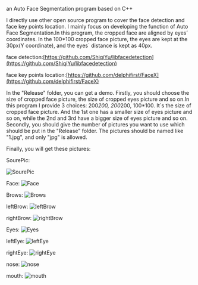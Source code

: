 an Auto Face Segmentation program based on C++

I directly use other open source program to cover the face detection and face key points location. I mainly focus on developing the function of Auto Face Segmentation.In this program, the cropped face are aligned by eyes’ coordinates. In the 100*100 cropped face picture, the eyes are kept at the 30px(Y coordinate), and the eyes` distance is kept as 40px.

face detection:[https://github.com/ShiqiYu/libfacedetection](https://github.com/ShiqiYu/libfacedetection)

face key points location:[https://github.com/delphifirst/FaceX](https://github.com/delphifirst/FaceX)

In the "Release" folder, you can get a demo. 
Firstly, you should choose the size of cropped face picture, the size of cropped eyes picture and so on.In this program I provide 3 choices: 200*200, 200*200, 100*100. It`s the size of cropped face picture. And the 1st one has a smaller size of eyes picture and so on, while the 2nd and 3rd have a bigger size of eyes picture and so on.
Secondly, you should give the number of pictures you want to use which should be put in the "Release" folder. The pictures should be named like "1.jpg", and only "jpg" is allowed.

Finally, you will get these pictures:

SourePic:

![SourePic](http://7xr8d2.com1.z0.glb.clouddn.com/AutoFaceSegmentation/jpg/22.jpg)

Face:
![Face](http://7xr8d2.com1.z0.glb.clouddn.com/AutoFaceSegmentation/jpg/face.jpg)

Brows:
![Brows](http://7xr8d2.com1.z0.glb.clouddn.com/AutoFaceSegmentation/jpg/brows.jpg)

leftBrow:
![leftBrow](http://7xr8d2.com1.z0.glb.clouddn.com/AutoFaceSegmentation/jpg/leftBrow.jpg)

rightBrow:
![rightBrow](http://7xr8d2.com1.z0.glb.clouddn.com/AutoFaceSegmentation/jpg/rightBrow.jpg)

Eyes:
![Eyes](http://7xr8d2.com1.z0.glb.clouddn.com/AutoFaceSegmentation/jpg/eyes.jpg)

leftEye:
![leftEye](http://7xr8d2.com1.z0.glb.clouddn.com/AutoFaceSegmentation/jpg/leftEye.jpg)

rightEye:
![rightEye](http://7xr8d2.com1.z0.glb.clouddn.com/AutoFaceSegmentation/jpg/rightEye.jpg)

nose:
![nose](http://7xr8d2.com1.z0.glb.clouddn.com/AutoFaceSegmentation/jpg/nose.jpg)

mouth:
![mouth](http://7xr8d2.com1.z0.glb.clouddn.com/AutoFaceSegmentation/jpg/mouth.jpg)
